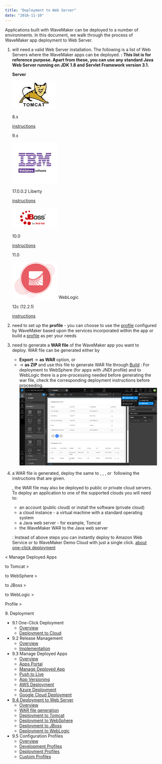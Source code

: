 ```yaml
---
title: "Deployment to Web Server"
date: "2016-11-10"
---
```


Applications built with WaveMaker can be deployed to a number of environments. In this document, we walk through the process of WaveMaker app deployment to Web Server.

1. will need a valid Web Server installation. The following is a list of Web Servers where the WaveMaker apps can be deployed. **: This list is for reference purpose. Apart from these, you can use any standard Java Web Server running on JDK 1.8 and Servlet Framework version 3.1.**
    
    **Server**
    
    [![](../assets/tomcat.jpg)](../assets/tomcat.jpg)
    
    8.x
    
    [instructions](/learn/how-tos/wavemaker-application-deployment-tomcat/)
    
    9.x
    
    [![](../assets/websphere.png)](../assets/websphere.png)
    
    17.0.0.2 Liberty
    
    [instructions](/learn/how-tos/wavemaker-application-deployment-websphere-liberty-profile/)
    
    [![](../assets/jboss.png)](../assets/jboss.png)
    
    10.0
    
    [instructions](/learn/how-tos/wavemaker-application-deployment-jboss/)
    
    11.0
    
    [![](../assets/weblogic.png)](../assets/weblogic.png) WebLogic
    
    12c (12.2.1)
    
    [instructions](/learn/how-tos/wavemaker-application-deployment-weblogic-application-server/)
    
2. need to set up the **profile** - you can choose to use the [profile](/learn/app-development/deployment/configuration-profiles/) configured by WaveMaker based upon the services incorporated within the app or build a [profile](/learn/app-development/deployment/configuration-profiles/#custom-profile) as per your needs
3. need to generate a **WAR file** of the WaveMaker app you want to deploy. WAR file can be generated either by
    - **Export** -> **as WAR** option, or
    - \-> **as ZIP** and use this file to generate WAR file through [Build](https://maven.apache.org/) : For deployment to WebSphere (for apps with JNDI profile) and to WebLogic there is a pre-processing needed before generating the war file, check the corresponding deployment instructions before proceeding. [![](../assets/deploy_web.png)](../assets/deploy_web.png)
4. a WAR file is generated, deploy the same to [](/learn/how-tos/wavemaker-application-deployment-tomcat/), [](/learn/how-tos/wavemaker-application-deployment-jboss/), [](/learn/how-tos/wavemaker-application-deployment-weblogic-application-server/), or [](/learn/how-tos/wavemaker-application-deployment-websphere-liberty-profile/) following the instructions that are given.
    
    , the WAR file may also be deployed to public or private cloud servers. To deploy an application to one of the supported clouds you will need to:
    
    - an account (public cloud) or install the software (private cloud)
    - a cloud instance - a virtual machine with a standard operating system
    - a Java web server - for example, Tomcat
    - the WaveMaker WAR to the Java web server
    
    : Instead of above steps you can instantly deploy to Amazon Web Service or to WaveMaker Demo Cloud with just a single click. [about one-click deployment](/learn/app-development/deployment/one-click-deployment/)
    

< Manage Deployed Apps

to Tomcat >

to WebSphere >

to JBoss >

to WebLogic >

Profile >

9\. Deployment

- 9.1 One-Click Deployment
    - [Overview](/learn/app-development/deployment/one-click-deployment/)
    - [Deployment to Cloud](/learn/app-development/deployment/one-click-deployment/#cloud-deployment)
- 9.2 Release Management
    - [Overview](/learn/app-development/deployment/release-management/)
    - [Implementation](/learn/app-development/deployment/release-management/#working)
- 9.3 Manage Deployed Apps
    - [Overview](/learn/app-development/deployment/manage-deployed-apps/)
    - [Apps Portal](/learn/app-development/deployment/manage-deployed-apps/#apps-portal)
    - [Manage Deployed App](/learn/app-development/deployment/manage-deployed-apps/#manage-deployed-app)
    - [Push to Live](/learn/app-development/deployment/manage-deployed-apps/#push-to-live)
    - [App Versioning](/learn/app-development/deployment/manage-deployed-apps/#versioning)
    - [AWS Deployment](/learn/app-development/deployment/deployment-to-aws/)
    - [Azure Deployment](/learn/app-development/deployment/deployment-to-azure/)
    - [Google Cloud Deployment](/learn/app-development/deployment/deployment-google-cloud/)
- [9.4 Deployment to Web Server](#)
    - [Overview](#)
    - [WAR file generation](#war-file-generation)
    - [Deployment to Tomcat](/learn/how-tos/wavemaker-application-deployment-tomcat/)
    - [Deployment to WebSphere](/learn/how-tos/wavemaker-application-deployment-websphere-liberty-profile/)
    - [Deployment to JBoss](/learn/how-tos/wavemaker-application-deployment-jboss/)
    - [Deployment to WebLogic](/learn/how-tos/wavemaker-application-deployment-weblogic-application-server/)
- 9.5 Configuration Profiles
    - [Overview](/learn/app-development/deployment/configuration-profiles/)
    - [Development Profiles](/learn/app-development/deployment/configuration-profiles/#dev-profile)
    - [Deployment Profiles](/learn/app-development/deployment/configuration-profiles/#deploy-profile)
    - [Custom Profiles](/learn/app-development/deployment/configuration-profiles/#custom-profile)
